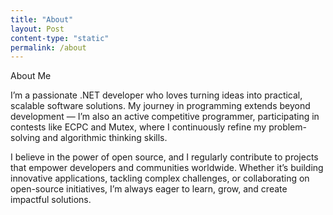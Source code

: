 ```yaml
---
title: "About"
layout: Post
content-type: "static"
permalink: /about
---
```


About Me

I’m a passionate .NET developer who loves turning ideas into practical, scalable software solutions. My journey in programming extends beyond development — I’m also an active competitive programmer, participating in contests like ECPC and Mutex, where I continuously refine my problem-solving and algorithmic thinking skills.

I believe in the power of open source, and I regularly contribute to projects that empower developers and communities worldwide. Whether it’s building innovative applications, tackling complex challenges, or collaborating on open-source initiatives, I’m always eager to learn, grow, and create impactful solutions.
